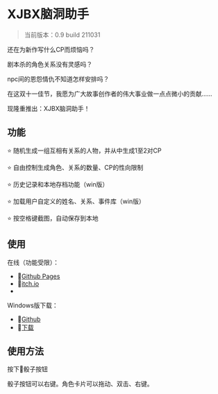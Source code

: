 # XJBX脑洞助手
> 当前版本：0.9 build 211031

还在为新作写什么CP而烦恼吗？

剧本杀的角色关系没有灵感吗？

npc间的恩怨情仇不知道怎样安排吗？


在这双十一佳节，我愿为广大故事创作者的伟大事业做一点点微小的贡献……

现隆重推出：XJBX脑洞助手！


## 功能

⭐ 随机生成一组互相有关系的人物，并从中生成1至2对CP

⭐ 自由控制生成角色、关系的数量、CP的性向限制

⭐ 历史记录和本地存档功能（win版）

⭐ 加载用户自定义的姓名、关系、事件库（win版）

⭐ 按空格键截图，自动保存到本地


## 使用

在线（功能受限）：
+ 🔗[Github Pages](https://ceruleanjo.github.io/XJBX-Release/)
+ 🔗[itch.io](https://cjo.itch.io/xjbx)
+ 
Windows版下载：
+ 🔗[Github](https://github.com/ceruleanjo/XJBX-Release/releases)
+ 🔗[下载](https://github.com/ceruleanjo/XJBX-Release/releases/download/prerelease/win-0.9-build211031.zip)


## 使用方法

按下🎲骰子按钮

骰子按钮可以右键。角色卡片可以拖动、双击、右键。
